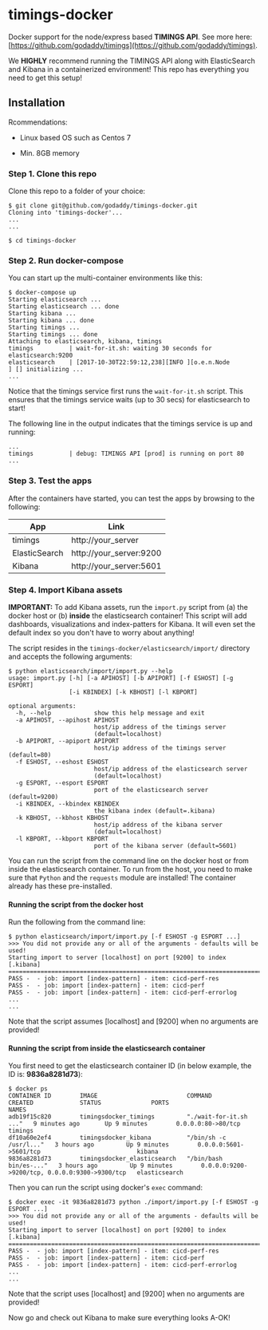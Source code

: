 # timings-docker

Docker support for the node/express based **TIMINGS API**. See more here: [https://github.com/godaddy/timings](https://github.com/godaddy/timings).

We **HIGHLY** recommend running the TIMINGS API along with ElasticSearch and Kibana in a containerized environment! This repo has everything you need to get this setup!

## Installation

Rcommendations:

- Linux based OS such as Centos 7

- Min. 8GB memory

### Step 1. Clone this repo

Clone this repo to a folder of your choice:

```shell
$ git clone git@github.com/godaddy/timings-docker.git
Cloning into 'timings-docker'...
...
...

$ cd timings-docker
```

### Step 2. Run docker-compose

You can start up the multi-container environments like this:

```shell
$ docker-compose up
Starting elasticsearch ...
Starting elasticsearch ... done
Starting kibana ...
Starting kibana ... done
Starting timings ...
Starting timings ... done
Attaching to elasticsearch, kibana, timings
timings          | wait-for-it.sh: waiting 30 seconds for elasticsearch:9200
elasticsearch    | [2017-10-30T22:59:12,238][INFO ][o.e.n.Node               ] [] initializing ...
...
```

Notice that the timings service first runs the `wait-for-it.sh` script. This ensures that the timings service waits (up to 30 secs) for elasticsearch to start!

The following line in the output indicates that the timings service is up and running:

```shell
...
timings          | debug: TIMINGS API [prod] is running on port 80
...
```

### Step 3. Test the apps

After the containers have started, you can test the apps by browsing to the following:

|App|Link|
|-|-|
|timings|http://your_server
|ElasticSearch|http://your_server:9200|
|Kibana|http://your_server:5601|

### Step 4. Import Kibana assets

**IMPORTANT:** To add Kibana assets, run the `import.py` script from (a) the docker host or (b) **inside** the elasticsearch container! This script will add dashboards, visualizations and index-patters for Kibana. It will even set the default index so you don't have to worry about anything!

The script resides in the `timings-docker/elasticsearch/import/` directory and accepts the following arguments:

```shell
$ python elasticsearch/import/import.py --help
usage: import.py [-h] [-a APIHOST] [-b APIPORT] [-f ESHOST] [-g ESPORT]
                 [-i KBINDEX] [-k KBHOST] [-l KBPORT]

optional arguments:
  -h, --help            show this help message and exit
  -a APIHOST, --apihost APIHOST
                        host/ip address of the timings server
                        (default=localhost)
  -b APIPORT, --apiport APIPORT
                        host/ip address of the timings server (default=80)
  -f ESHOST, --eshost ESHOST
                        host/ip address of the elasticsearch server
                        (default=localhost)
  -g ESPORT, --esport ESPORT
                        port of the elasticsearch server (default=9200)
  -i KBINDEX, --kbindex KBINDEX
                        the kibana index (default=.kibana)
  -k KBHOST, --kbhost KBHOST
                        host/ip address of the kibana server
                        (default=localhost)
  -l KBPORT, --kbport KBPORT
                        port of the kibana server (default=5601)
```

You can run the script from the command line on the docker host or from inside the elasticsearch container. To run from the host, you need to make sure that `Python` and the `requests` module are installed! The container already has these pre-installed.

#### Running the script from the docker host

Run the following from the command line:

```shell
$ python elasticsearch/import/import.py [-f ESHOST -g ESPORT ...]
>>> You did not provide any or all of the arguments - defaults will be used!
Starting import to server [localhost] on port [9200] to index [.kibana]
=======================================================================
PASS -  - job: import [index-pattern] - item: cicd-perf-res
PASS -  - job: import [index-pattern] - item: cicd-perf
PASS -  - job: import [index-pattern] - item: cicd-perf-errorlog
...
...
```

Note that the script assumes [localhost] and [9200] when no arguments are provided!

#### Running the script from inside the elasticsearch container

You first need to get the elasticsearch container ID (in below example, the ID is: **9836a8281d73**):

```shell
$ docker ps
CONTAINER ID        IMAGE                         COMMAND                  CREATED             STATUS              PORTS                                            NAMES
adb19f15c820        timingsdocker_timings         "./wait-for-it.sh ..."   9 minutes ago       Up 9 minutes        0.0.0.0:80->80/tcp                               timings
df10a60e2ef4        timingsdocker_kibana          "/bin/sh -c /usr/l..."   3 hours ago         Up 9 minutes        0.0.0.0:5601->5601/tcp                           kibana
9836a8281d73        timingsdocker_elasticsearch   "/bin/bash bin/es-..."   3 hours ago         Up 9 minutes        0.0.0.0:9200->9200/tcp, 0.0.0.0:9300->9300/tcp   elasticsearch
```

Then you can run the script using docker's `exec` command:

```shell
$ docker exec -it 9836a8281d73 python ./import/import.py [-f ESHOST -g ESPORT ...]
>>> You did not provide any or all of the arguments - defaults will be used!
Starting import to server [localhost] on port [9200] to index [.kibana]
=======================================================================
PASS -  - job: import [index-pattern] - item: cicd-perf-res
PASS -  - job: import [index-pattern] - item: cicd-perf
PASS -  - job: import [index-pattern] - item: cicd-perf-errorlog
...
...
```

Note that the script uses [localhost] and [9200] when no arguments are provided!

Now go and check out Kibana to make sure everything looks A-OK!